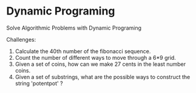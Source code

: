 # Dynamic Programing

Solve Algorithmic Problems with Dynamic Programing

Challenges:
1. Calculate the 40th number of the fibonacci sequence.
2. Count the number of different ways to move through a 6*9 grid.
3. Given a set of coins, how can we make 27 cents in the least number coins.
4. Given a set of substrings, what are the possible ways to construct the string 'potentpot' ?